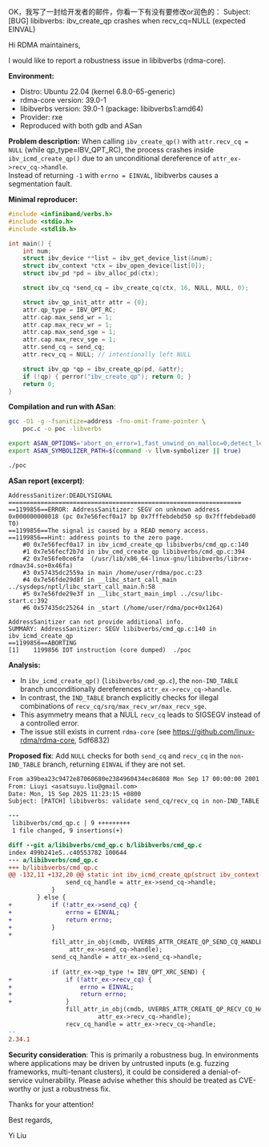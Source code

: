 OK，我写了一封给开发者的邮件，你看一下有没有要修改or润色的：
Subject: [BUG] libibverbs: ibv_create_qp crashes when recv_cq=NULL (expected EINVAL)

Hi RDMA maintainers,

I would like to report a robustness issue in libibverbs (rdma-core).

**Environment:**
- Distro: Ubuntu 22.04 (kernel 6.8.0-65-generic)
- rdma-core version: 39.0-1
- libibverbs version: 39.0-1 (package: libibverbs1:amd64)
- Provider: rxe
- Reproduced with both gdb and ASan

**Problem description:**
When calling `ibv_create_qp()` with `attr.recv_cq = NULL` (while qp_type=IBV_QPT_RC),
the process crashes inside `ibv_icmd_create_qp()` due to an unconditional
dereference of `attr_ex->recv_cq->handle`.  
Instead of returning `-1` with `errno = EINVAL`, libibverbs causes a
segmentation fault.

**Minimal reproducer:**
```c
#include <infiniband/verbs.h>
#include <stdio.h>
#include <stdlib.h>

int main() {
    int num;
    struct ibv_device **list = ibv_get_device_list(&num);
    struct ibv_context *ctx = ibv_open_device(list[0]);
    struct ibv_pd *pd = ibv_alloc_pd(ctx);

    struct ibv_cq *send_cq = ibv_create_cq(ctx, 16, NULL, NULL, 0);

    struct ibv_qp_init_attr attr = {0};
    attr.qp_type = IBV_QPT_RC;
    attr.cap.max_send_wr = 1;
    attr.cap.max_recv_wr = 1;
    attr.cap.max_send_sge = 1;
    attr.cap.max_recv_sge = 1;
    attr.send_cq = send_cq;
    attr.recv_cq = NULL; // intentionally left NULL

    struct ibv_qp *qp = ibv_create_qp(pd, &attr);
    if (!qp) { perror("ibv_create_qp"); return 0; }
    return 0;
}
```

**Compilation and run with ASan**:
```bash
gcc -O1 -g -fsanitize=address -fno-omit-frame-pointer \
    poc.c -o poc -libverbs

export ASAN_OPTIONS='abort_on_error=1,fast_unwind_on_malloc=0,detect_leaks=1'
export ASAN_SYMBOLIZER_PATH=$(command -v llvm-symbolizer || true)

./poc
```

**ASan report (excerpt)**:
```
AddressSanitizer:DEADLYSIGNAL
=================================================================
==1199856==ERROR: AddressSanitizer: SEGV on unknown address 0x000000000018 (pc 0x7e56fecf0a17 bp 0x7fffebdebd50 sp 0x7fffebdebad0 T0)
==1199856==The signal is caused by a READ memory access.
==1199856==Hint: address points to the zero page.
    #0 0x7e56fecf0a17 in ibv_icmd_create_qp libibverbs/cmd_qp.c:140
    #1 0x7e56fecf2b7d in ibv_cmd_create_qp libibverbs/cmd_qp.c:394
    #2 0x7e56fe0ce6fa  (/usr/lib/x86_64-linux-gnu/libibverbs/librxe-rdmav34.so+0x46fa)
    #3 0x57435dc2559a in main /home/user/rdma/poc.c:23
    #4 0x7e56fde29d8f in __libc_start_call_main ../sysdeps/nptl/libc_start_call_main.h:58
    #5 0x7e56fde29e3f in __libc_start_main_impl ../csu/libc-start.c:392
    #6 0x57435dc25264 in _start (/home/user/rdma/poc+0x1264)

AddressSanitizer can not provide additional info.
SUMMARY: AddressSanitizer: SEGV libibverbs/cmd_qp.c:140 in ibv_icmd_create_qp
==1199856==ABORTING
[1]    1199856 IOT instruction (core dumped)  ./poc
```

**Analysis:**
- In `ibv_icmd_create_qp()` (`libibverbs/cmd_qp.c`), the `non-IND_TABLE`
branch unconditionally dereferences `attr_ex->recv_cq->handle`.
- In contrast, the `IND_TABLE` branch explicitly checks for illegal combinations
of `recv_cq/srq/max_recv_wr/max_recv_sge`.
- This asymmetry means that a NULL `recv_cq` leads to SIGSEGV instead of a
controlled error.
- The issue still exists in current `rdma-core` (see https://github.com/linux-rdma/rdma-core, 5df6832)

**Proposed fix**:
Add `NULL` checks for both `send_cq` and `recv_cq` in the `non-IND_TABLE` branch,
returning `EINVAL` if they are not set.

```diff
From a39bea23c9472e87060680e2384960434ec86808 Mon Sep 17 00:00:00 2001
From: Liuyi <asatsuyu.liu@gmail.com>
Date: Mon, 15 Sep 2025 11:23:15 +0800
Subject: [PATCH] libibverbs: validate send_cq/recv_cq in non-IND_TABLE path

---
 libibverbs/cmd_qp.c | 9 +++++++++
 1 file changed, 9 insertions(+)

diff --git a/libibverbs/cmd_qp.c b/libibverbs/cmd_qp.c
index 499b241e5..c40553782 100644
--- a/libibverbs/cmd_qp.c
+++ b/libibverbs/cmd_qp.c
@@ -132,11 +132,20 @@ static int ibv_icmd_create_qp(struct ibv_context *context,
 				send_cq_handle = attr_ex->send_cq->handle;
 			}
 		} else {
+			if (!attr_ex->send_cq) {
+				errno = EINVAL;
+				return errno;
+			}
+
 			fill_attr_in_obj(cmdb, UVERBS_ATTR_CREATE_QP_SEND_CQ_HANDLE,
 				 attr_ex->send_cq->handle);
 			send_cq_handle = attr_ex->send_cq->handle;
 
 			if (attr_ex->qp_type != IBV_QPT_XRC_SEND) {
+				if (!attr_ex->recv_cq) {
+					errno = EINVAL;
+					return errno;
+				}
 				fill_attr_in_obj(cmdb, UVERBS_ATTR_CREATE_QP_RECV_CQ_HANDLE,
 						 attr_ex->recv_cq->handle);
 				recv_cq_handle = attr_ex->recv_cq->handle;
-- 
2.34.1

```

**Security consideration**:
This is primarily a robustness bug. In environments where applications may be
driven by untrusted inputs (e.g. fuzzing frameworks, multi-tenant clusters),
it could be considered a denial-of-service vulnerability.
Please advise whether this should be treated as CVE-worthy or just a
robustness fix.

Thanks for your attention!

Best regards,

Yi Liu